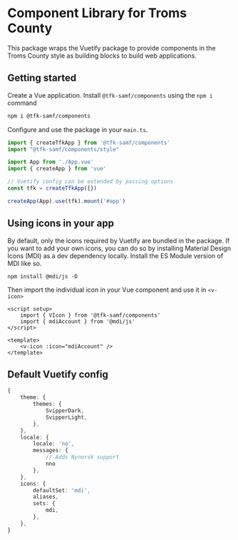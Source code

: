 # Component Library for Troms County

This package wraps the Vuetify package to provide components in the Troms County style as building blocks to build web applications. 

## Getting started

Create a Vue application. Install `@tfk-samf/components` using the `npm i` command

```sh
npm i @tfk-samf/components
```

Configure and use the package in your `main.ts`.


```ts
import { createTfkApp } from '@tfk-samf/components'
import "@tfk-samf/components/style"

import App from './App.vue'
import { createApp } from 'vue'

// Vuetify config can be extended by passing options
const tfk = createTfkApp({})

createApp(App).use(tfk).mount('#app')

```

## Using icons in your app

By default, only the icons required by Vuetify are bundled in the package. If you want to add your own icons, you can do so by installing Material Design Icons (MDI) as a dev dependency locally. Install the ES Module version of MDI like so.

`npm install @mdi/js -D`

Then import the individual icon in your Vue component and use it in `<v-icon>`

```vue
<script setup>
    import { VIcon } from '@tfk-samf/components'
    import { mdiAccount } from '@mdi/js'
</script>

<template>
    <v-icon :icon="mdiAccount" />
</template>
```

## Default Vuetify config

```ts
{
    theme: {
        themes: {
            SvipperDark,
            SvipperLight,
        },
    },
    locale: {
        locale: 'no',
        messages: {
            // Adds Nynorsk support
            nno
        },
    },
    icons: {
        defaultSet: 'mdi',
        aliases,
        sets: {
            mdi,
        },
    },
}
```